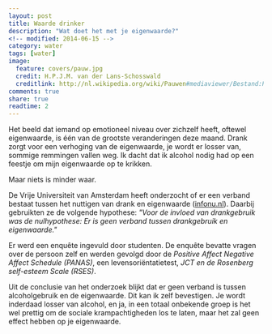 ```yaml
---
layout: post
title: Waarde drinker
description: "Wat doet het met je eigenwaarde?"
<!-- modified: 2014-06-15 -->
category: water
tags: [water]
image:
  feature: covers/pauw.jpg
  credit: H.P.J.M. van der Lans-Schosswald
  creditlink: http://nl.wikipedia.org/wiki/Pauwen#mediaviewer/Bestand:Pauw-1.jpg
comments: true
share: true
readtime: 2
---
```


Het beeld dat iemand op emotioneel niveau over zichzelf heeft, oftewel eigenwaarde, is één van de grootste veranderingen deze maand. Drank zorgt voor een verhoging van de eigenwaarde, je wordt er losser van, sommige remmingen vallen weg. Ik dacht dat ik alcohol nodig had op een feestje om mijn eigenwaarde op te krikken.

Maar niets is minder waar.

De Vrije Universiteit van Amsterdam heeft onderzocht of er een verband bestaat tussen het nuttigen van drank en eigenwaarde ([infonu.nl](http://mens-en-samenleving.infonu.nl/psychologie/68120-invloeden-op-de-eigenwaarde-van-studenten.html)). Daarbij gebruikten ze de volgende hypothese: *"Voor de invloed van drankgebruik was de nulhypothese: Er is geen verband tussen drankgebruik en eigenwaarde."*

Er werd een enquête ingevuld door studenten. De enquête bevatte vragen over de persoon zelf en werden gevolgd door de *Positive Affect Negative Affect Schedule (PANAS)*, een levensoriëntatietest, *JCT en de Rosenberg self-esteem Scale (RSES)*.

Uit de conclusie van het onderzoek blijkt dat er geen verband is tussen alcoholgebruik en de eigenwaarde. Dit kan ik zelf bevestigen. Je wordt inderdaad losser van alcohol, en ja, in een totaal onbekende groep is het wel prettig om de sociale krampachtigheden los te laten, maar het zal geen effect hebben op je eigenwaarde.
